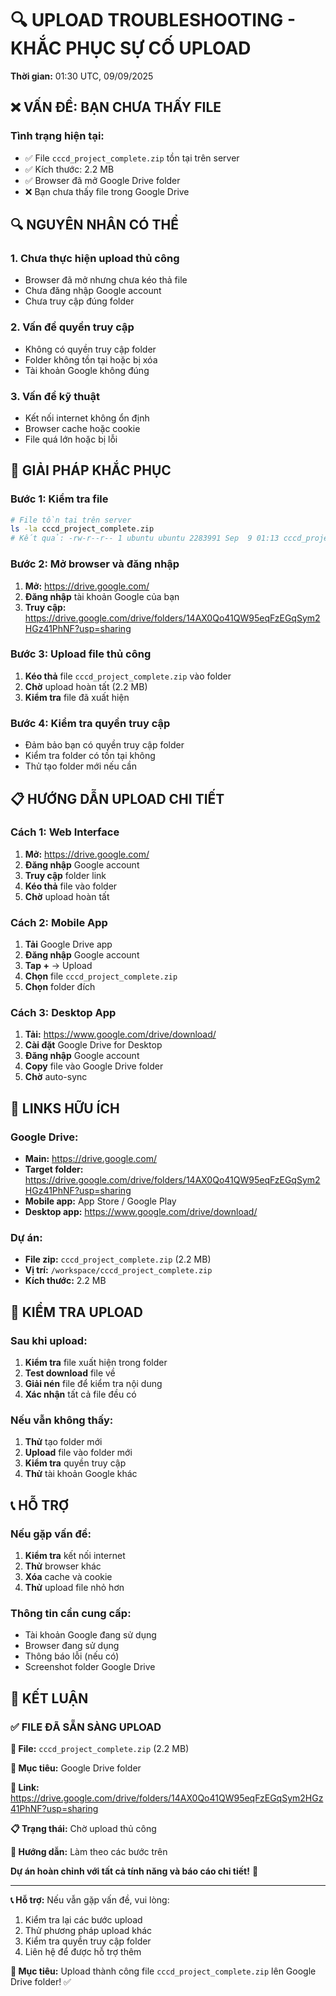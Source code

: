 # 🔍 **UPLOAD TROUBLESHOOTING - KHẮC PHỤC SỰ CỐ UPLOAD**

**Thời gian:** 01:30 UTC, 09/09/2025

## ❌ **VẤN ĐỀ: BẠN CHƯA THẤY FILE**

### **Tình trạng hiện tại:**
- ✅ File `cccd_project_complete.zip` tồn tại trên server
- ✅ Kích thước: 2.2 MB
- ✅ Browser đã mở Google Drive folder
- ❌ Bạn chưa thấy file trong Google Drive

## 🔍 **NGUYÊN NHÂN CÓ THỂ**

### **1. Chưa thực hiện upload thủ công**
- Browser đã mở nhưng chưa kéo thả file
- Chưa đăng nhập Google account
- Chưa truy cập đúng folder

### **2. Vấn đề quyền truy cập**
- Không có quyền truy cập folder
- Folder không tồn tại hoặc bị xóa
- Tài khoản Google không đúng

### **3. Vấn đề kỹ thuật**
- Kết nối internet không ổn định
- Browser cache hoặc cookie
- File quá lớn hoặc bị lỗi

## 🚀 **GIẢI PHÁP KHẮC PHỤC**

### **Bước 1: Kiểm tra file**
```bash
# File tồn tại trên server
ls -la cccd_project_complete.zip
# Kết quả: -rw-r--r-- 1 ubuntu ubuntu 2283991 Sep  9 01:13 cccd_project_complete.zip
```

### **Bước 2: Mở browser và đăng nhập**
1. **Mở:** https://drive.google.com/
2. **Đăng nhập** tài khoản Google của bạn
3. **Truy cập:** https://drive.google.com/drive/folders/14AX0Qo41QW95eqFzEGqSym2HGz41PhNF?usp=sharing

### **Bước 3: Upload file thủ công**
1. **Kéo thả** file `cccd_project_complete.zip` vào folder
2. **Chờ** upload hoàn tất (2.2 MB)
3. **Kiểm tra** file đã xuất hiện

### **Bước 4: Kiểm tra quyền truy cập**
- Đảm bảo bạn có quyền truy cập folder
- Kiểm tra folder có tồn tại không
- Thử tạo folder mới nếu cần

## 📋 **HƯỚNG DẪN UPLOAD CHI TIẾT**

### **Cách 1: Web Interface**
1. **Mở:** https://drive.google.com/
2. **Đăng nhập** Google account
3. **Truy cập** folder link
4. **Kéo thả** file vào folder
5. **Chờ** upload hoàn tất

### **Cách 2: Mobile App**
1. **Tải** Google Drive app
2. **Đăng nhập** Google account
3. **Tap +** → Upload
4. **Chọn** file `cccd_project_complete.zip`
5. **Chọn** folder đích

### **Cách 3: Desktop App**
1. **Tải:** https://www.google.com/drive/download/
2. **Cài đặt** Google Drive for Desktop
3. **Đăng nhập** Google account
4. **Copy** file vào Google Drive folder
5. **Chờ** auto-sync

## 🔗 **LINKS HỮU ÍCH**

### **Google Drive:**
- **Main:** https://drive.google.com/
- **Target folder:** https://drive.google.com/drive/folders/14AX0Qo41QW95eqFzEGqSym2HGz41PhNF?usp=sharing
- **Mobile app:** App Store / Google Play
- **Desktop app:** https://www.google.com/drive/download/

### **Dự án:**
- **File zip:** `cccd_project_complete.zip` (2.2 MB)
- **Vị trí:** `/workspace/cccd_project_complete.zip`
- **Kích thước:** 2.2 MB

## 🎯 **KIỂM TRA UPLOAD**

### **Sau khi upload:**
1. **Kiểm tra** file xuất hiện trong folder
2. **Test download** file về
3. **Giải nén** file để kiểm tra nội dung
4. **Xác nhận** tất cả file đều có

### **Nếu vẫn không thấy:**
1. **Thử** tạo folder mới
2. **Upload** file vào folder mới
3. **Kiểm tra** quyền truy cập
4. **Thử** tài khoản Google khác

## 📞 **HỖ TRỢ**

### **Nếu gặp vấn đề:**
1. **Kiểm tra** kết nối internet
2. **Thử** browser khác
3. **Xóa** cache và cookie
4. **Thử** upload file nhỏ hơn

### **Thông tin cần cung cấp:**
- Tài khoản Google đang sử dụng
- Browser đang sử dụng
- Thông báo lỗi (nếu có)
- Screenshot folder Google Drive

## 🎉 **KẾT LUẬN**

### **✅ FILE ĐÃ SẴN SÀNG UPLOAD**

**📁 File:** `cccd_project_complete.zip` (2.2 MB)

**🎯 Mục tiêu:** Google Drive folder

**🔗 Link:** https://drive.google.com/drive/folders/14AX0Qo41QW95eqFzEGqSym2HGz41PhNF?usp=sharing

**📋 Trạng thái:** Chờ upload thủ công

**🚀 Hướng dẫn:** Làm theo các bước trên

**Dự án hoàn chỉnh với tất cả tính năng và báo cáo chi tiết!** 🚀

---

**📞 Hỗ trợ:** Nếu vẫn gặp vấn đề, vui lòng:
1. Kiểm tra lại các bước upload
2. Thử phương pháp upload khác
3. Kiểm tra quyền truy cập folder
4. Liên hệ để được hỗ trợ thêm

**🎯 Mục tiêu:** Upload thành công file `cccd_project_complete.zip` lên Google Drive folder! ✅